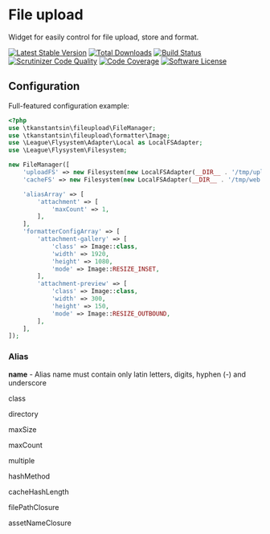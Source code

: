 # File upload

Widget for easily control for file upload, store and format.

[![Latest Stable Version](https://poser.pugx.org/t-kanstantsin/fileupload/v/stable.png)](https://packagist.org/packages/t-kanstantsin/fileupload)
[![Total Downloads](https://poser.pugx.org/t-kanstantsin/fileupload/downloads.png)](https://packagist.org/packages/t-kanstantsin/fileupload)
[![Build Status](https://travis-ci.org/t-kanstantsin/fileupload.svg)](https://travis-ci.org/t-kanstantsin/fileupload)
[![Scrutinizer Code Quality](https://scrutinizer-ci.com/g/t-kanstantsin/fileupload/badges/quality-score.png?b=master)](https://scrutinizer-ci.com/g/t-kanstantsin/fileupload/?branch=master)
[![Code Coverage](https://scrutinizer-ci.com/g/t-kanstantsin/fileupload/badges/coverage.png?b=master)](https://scrutinizer-ci.com/g/t-kanstantsin/fileupload/?branch=master)
[![Software License](https://img.shields.io/badge/license-MIT-brightgreen.svg)](LICENSE)


## Configuration

Full-featured configuration example:

```php
<?php
use \tkanstantsin\fileupload\FileManager;
use \tkanstantsin\fileupload\formatter\Image;
use \League\Flysystem\Adapter\Local as LocalFSAdapter;
use \League\Flysystem\Filesystem;

new FileManager([
    'uploadFS' => new Filesystem(new LocalFSAdapter(__DIR__ . '/tmp/upload', LOCK_EX, LocalFSAdapter::DISALLOW_LINKS)),
    'cacheFS' => new Filesystem(new LocalFSAdapter(__DIR__ . '/tmp/web', LOCK_EX, LocalFSAdapter::DISALLOW_LINKS)),

    'aliasArray' => [
        'attachment' => [
            'maxCount' => 1,
        ],
    ],
    'formatterConfigArray' => [
        'attachment-gallery' => [
            'class' => Image::class,
            'width' => 1920,
            'height' => 1080,
            'mode' => Image::RESIZE_INSET,
        ],
        'attachment-preview' => [
            'class' => Image::class,
            'width' => 300,
            'height' => 150,
            'mode' => Image::RESIZE_OUTBOUND,
        ],
    ],
]);
```

### Alias

**name** - Alias name must contain only latin letters, digits, hyphen (-) and underscore

class

directory

maxSize

maxCount

multiple

hashMethod

cacheHashLength

filePathClosure

assetNameClosure
